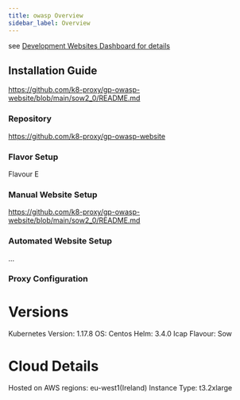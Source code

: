 ```yaml
---
title: owasp Overview
sidebar_label: Overview
---
```


see [Development Websites Dashboard for details](../../dashboards/websites/development.md)

## Installation Guide
https://github.com/k8-proxy/gp-owasp-website/blob/main/sow2_0/README.md
### Repository
https://github.com/k8-proxy/gp-owasp-website

### Flavor Setup
Flavour E

### Manual Website Setup
https://github.com/k8-proxy/gp-owasp-website/blob/main/sow2_0/README.md

### Automated Website Setup
...
 
### Proxy Configuration

# Versions
Kubernetes Version: 1.17.8
OS: Centos
Helm: 3.4.0
Icap Flavour: Sow

# Cloud Details
Hosted on AWS
regions: eu-west1(Ireland)
Instance Type: t3.2xlarge


